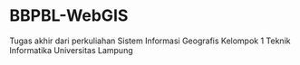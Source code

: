 # BBPBL-WebGIS
Tugas akhir dari perkuliahan Sistem Informasi Geografis Kelompok 1 Teknik Informatika Universitas Lampung
